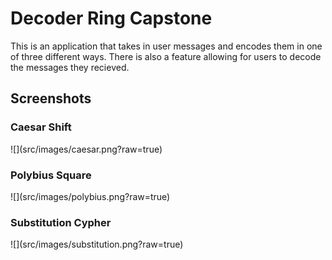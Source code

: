 <h1>Decoder Ring Capstone</h1>
<p>This is an application that takes in user messages and encodes them in one of three different ways. There is also a feature allowing for users to decode the messages they recieved.</p>
<h2>Screenshots</h2>
<h3>Caesar Shift</h3>
![](src/images/caesar.png?raw=true)
<h3>Polybius Square</h3>
![](src/images/polybius.png?raw=true)
<h3>Substitution Cypher</h3>
![](src/images/substitution.png?raw=true)
